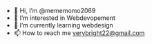 - 👋 Hi, I’m @mememomo2069
- 👀 I’m interested in Webdevopement
- 🌱 I’m currently learning webdesign
- 📫 How to reach me verybright22@gmail.com
<!---
mememomo2069/mememomo2069 is a ✨ special ✨ repository because its `README.md` (this file) appears on your GitHub profile.
You can click the Preview link to take a look at your changes.
--->
